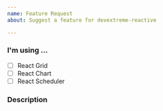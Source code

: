 ```yaml
---
name: Feature Request
about: Suggest a feature for devextreme-reactive

---
```


<!--
    We cannot guarantee a quick answer on GitHub.
    If you own an active DevExtreme license, feel free to contact us in the Support Center (https://www.devexpress.com/ask)
    to receive an answer shortly.

    Note: if you have already implemented the feature, create a PR (https://github.com/DevExpress/devextreme-reactive/blob/master/CONTRIBUTING.md).
-->

### I'm using ...
<!--
    A checked check box should look like this: [x]
-->
- [ ] React Grid
- [ ] React Chart
- [ ] React Scheduler

### Description
<!-- A clear and concise description of the feature you are requesting. -->
